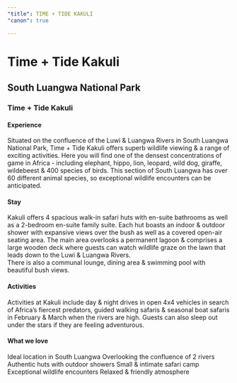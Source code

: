 ```yaml
---
"title": TIME + TIDE KAKULI
"canon": true

---
```


# Time + Tide Kakuli
## South Luangwa National Park
### Time + Tide Kakuli

#### Experience
Situated on the confluence of the Luwi &amp; Luangwa Rivers in South Luangwa National Park, Time + Tide Kakuli offers superb wildlife viewing &amp; a range of exciting activities.
Here you will find one of the densest concentrations of game in Africa - including elephant, hippo, lion, leopard, wild dog, giraffe, wildebeest &amp; 400 species of birds.
This section of South Luangwa has over 60 different animal species, so exceptional wildlife encounters can be anticipated.

#### Stay
Kakuli offers 4 spacious walk-in safari huts with en-suite bathrooms as well as a 2-bedroom en-suite family suite.  Each hut boasts an indoor &amp; outdoor shower with expansive views over the bush as well as a covered open-air seating area.
The main area overlooks a permanent lagoon &amp; comprises a large wooden deck where guests can watch wildlife graze on the lawn that leads down to the Luwi &amp; Luangwa Rivers.  
There is also a communal lounge, dining area &amp; swimming pool with beautiful bush views.

#### Activities
Activities at Kakuli include day &amp; night drives in open 4x4 vehicles in search of Africa’s fiercest predators, guided walking safaris &amp; seasonal boat safaris in February &amp; March when the rivers are high. 
Guests can also sleep out under the stars if they are feeling adventurous.


#### What we love
Ideal location in South Luangwa
Overlooking the confluence of 2 rivers
Authentic huts with outdoor showers
Small &amp; intimate safari camp
Exceptional wildlife encounters
Relaxed &amp; friendly atmosphere